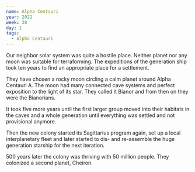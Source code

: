 ```yaml
---
name: Alpha Centauri
year: 2022
week: 28
day: 1
tags:
  - Alpha Centauri
---
```


Our neighbor solar system was quite a hostile place. Neither planet nor any moon
was suitable for terraforming. The expeditions of the generation ship took ten
years to find an appropriate place for a settlement.

They have chosen a rocky moon circling a calm planet around Alpha Centauri A.
The moon had many connected cave systems and perfect exposition to the light of
its star. They called it Bianor and from then on they were the Bianorians.

It took five more years until the first larger group moved into their habitats
in the caves and a whole generation until everything was settled and not
provisional anymore.

Then the new colony started its Sagittarius program again, set up a local
interplanetary fleet and later started to dis- and re-assemble the huge
generation starship for the next iteration.

500 years later the colony was thriving with 50 million people. They colonized a
second planet, Cheiron.

